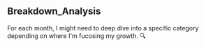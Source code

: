 ## Breakdown_Analysis
For each month, I might need to deep dive into a specific category depending on where I'm fucosing my growth. 🔍
